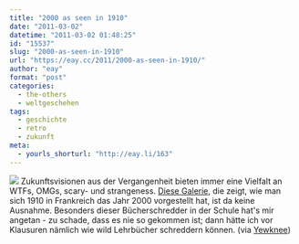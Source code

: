 ```yaml
---
title: "2000 as seen in 1910"
date: "2011-03-02"
datetime: "2011-03-02 01:48:25"
id: "15537"
slug: "2000-as-seen-in-1910"
url: "https://eay.cc/2011/2000-as-seen-in-1910/"
author: "eay"
format: "post"
categories:
  - the-others
  - weltgeschehen
tags:
  - geschichte
  - retro
  - zukunft
meta:
  - yourls_shorturl: "http://eay.li/163"
---
```


![](https://eay.cc/uploads/2011/2000asseenin1910.jpg) Zukunftsvisionen aus der Vergangenheit bieten immer eine Vielfalt an WTFs, OMGs, scary- und strangeness. [Diese Galerie](http://www.paleofuture.com/blog/2007/9/10/french-prints-show-the-year-2000-1910.html), die zeigt, wie man sich 1910 in Frankreich das Jahr 2000 vorgestellt hat, ist da keine Ausnahme. Besonders dieser Bücherschredder in der Schule hat's mir angetan - zu schade, dass es nie so gekommen ist; dann hätte ich vor Klausuren nämlich wie wild Lehrbücher schreddern können. (via [Yewknee](http://yewknee.com/blog/12925/))
